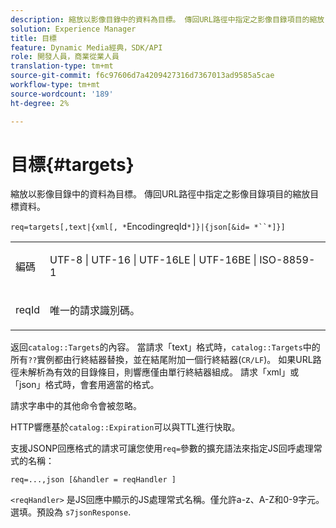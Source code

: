 ```yaml
---
description: 縮放以影像目錄中的資料為目標。 傳回URL路徑中指定之影像目錄項目的縮放目標資料。
solution: Experience Manager
title: 目標
feature: Dynamic Media經典，SDK/API
role: 開發人員，商業從業人員
translation-type: tm+mt
source-git-commit: f6c97606d7a4209427316d7367013ad9585a5cae
workflow-type: tm+mt
source-wordcount: '189'
ht-degree: 2%

---
```



# 目標{#targets}

縮放以影像目錄中的資料為目標。 傳回URL路徑中指定之影像目錄項目的縮放目標資料。

`req=targets[,text|{xml[, *`EncodingreqId`*]}|{json[&id= *``*]}]`

<table id="simpletable_D64E706258FD4A9C9C8026D97B472FCC"> 
 <tr class="strow"> 
  <td class="stentry"> <p><span class="codeph"><span class="varname"> 編碼</span> </span> </p> </td> 
  <td class="stentry"> <p><span class="codeph"> UTF-8 | UTF-16 | UTF-16LE | UTF-16BE | ISO-8859-1</span> </p></td> 
 </tr> 
 <tr class="strow"> 
  <td class="stentry"> <p><span class="codeph"><span class="varname"> reqId</span></span> </p></td> 
  <td class="stentry"> <p>唯一的請求識別碼。 </p></td> 
 </tr> 
</table>

返回`catalog::Targets`的內容。 當請求「text」格式時，`catalog::Targets`中的所有`??`實例都由行終結器替換，並在結尾附加一個行終結器(`CR/LF`)。 如果URL路徑未解析為有效的目錄條目，則響應僅由單行終結器組成。 請求「xml」或「json」格式時，會套用適當的格式。

請求字串中的其他命令會被忽略。

HTTP響應基於`catalog::Expiration`可以與TTL進行快取。

支援JSONP回應格式的請求可讓您使用`req=`參數的擴充語法來指定JS回呼處理常式的名稱：

`req=...,json [&handler = reqHandler ]`

`<reqHandler>` 是JS回應中顯示的JS處理常式名稱。僅允許a-z、A-Z和0-9字元。 選填。預設為 `s7jsonResponse`.
